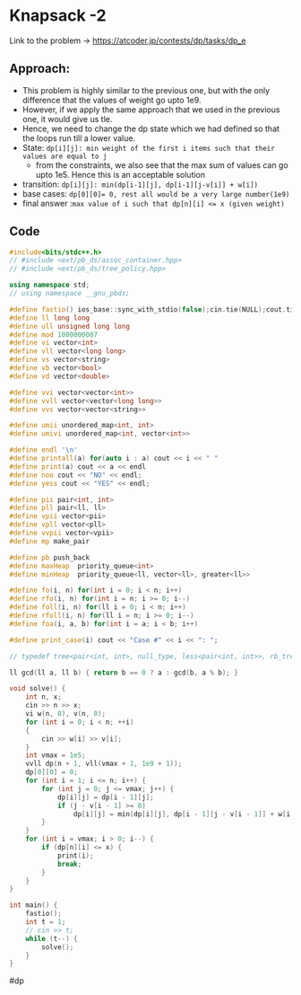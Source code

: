 # Knapsack -2 
Link to the problem -> https://atcoder.jp/contests/dp/tasks/dp_e

## Approach: 
- This problem is highly similar to the previous one, but with the only difference that the values of weight go upto 1e9. 
- However, if we apply the same approach that we used in the previous one, it would give us tle. 
- Hence, we need to change the dp state which we had defined so that the loops run till a lower value. 
- State: `dp[i][j]: min weight of the first i items such that their values are equal to j `
	- from the constraints, we also see that the max sum of values can go upto 1e5. Hence this is an acceptable solution
- transition: `dp[i][j]: min(dp[i-1][j], dp[i-1][j-v[i]] + w[i])`
- base cases: `dp[0][0]= 0, rest all would be a very large number(1e9)`
- final answer :`max value of i such that dp[n][i] <= x (given weight)`

## Code
```cpp
#include<bits/stdc++.h>
// #include <ext/pb_ds/assoc_container.hpp>
// #include <ext/pb_ds/tree_policy.hpp>

using namespace std;
// using namespace __gnu_pbds;

#define fastio() ios_base::sync_with_stdio(false);cin.tie(NULL);cout.tie(NULL)
#define ll long long
#define ull unsigned long long
#define mod 1000000007
#define vi vector<int>
#define vll vector<long long>
#define vs vector<string>
#define vb vector<bool>
#define vd vector<double>

#define vvi vector<vector<int>>
#define vvll vector<vector<long long>>
#define vvs vector<vector<string>>

#define umii unordered_map<int, int>
#define umivi unordered_map<int, vector<int>>

#define endl '\n'
#define printall(a) for(auto i : a) cout << i << " "
#define print(a) cout << a << endl
#define noo cout << "NO" << endl;
#define yess cout << "YES" << endl;

#define pii pair<int, int>
#define pll pair<ll, ll>
#define vpii vector<pii>
#define vpll vector<pll>
#define vvpii vector<vpii>
#define mp make_pair

#define pb push_back
#define maxHeap  priority_queue<int>
#define minHeap  priority_queue<ll, vector<ll>, greater<ll>>

#define fo(i, n) for(int i = 0; i < n; i++)
#define rfo(i, n) for(int i = n; i >= 0; i--)
#define foll(i, n) for(ll i = 0; i < n; i++)
#define rfoll(i, n) for(ll i = n; i >= 0; i--)
#define foa(i, a, b) for(int i = a; i < b; i++)

#define print_case(i) cout << "Case #" << i << ": ";

// typedef tree<pair<int, int>, null_type, less<pair<int, int>>, rb_tree_tag, tree_order_statistics_node_update> pbds;

ll gcd(ll a, ll b) { return b == 0 ? a : gcd(b, a % b); }

void solve() {
	int n, x;
	cin >> n >> x;
	vi w(n, 0), v(n, 0);
	for (int i = 0; i < n; ++i)
	{
		cin >> w[i] >> v[i];
	}
	int vmax = 1e5;
	vvll dp(n + 1, vll(vmax + 1, 1e9 + 1));
	dp[0][0] = 0;
	for (int i = 1; i <= n; i++) {
		for (int j = 0; j <= vmax; j++) {
			dp[i][j] = dp[i - 1][j];
			if (j - v[i - 1] >= 0)
				dp[i][j] = min(dp[i][j], dp[i - 1][j - v[i - 1]] + w[i - 1]);
		}
	}
	for (int i = vmax; i > 0; i--) {
		if (dp[n][i] <= x) {
			print(i);
			break;
		}
	}
}

int main() {
	fastio();
	int t = 1;
	// cin >> t;
	while (t--) {
		solve();
	}
}
```
#dp 